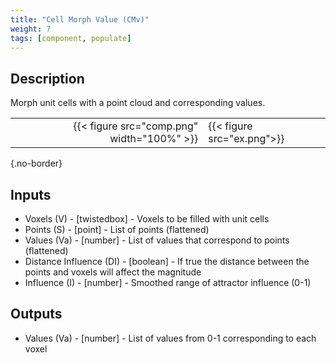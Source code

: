 ```yaml
---
title: "Cell Morph Value (CMv)"
weight: 7
tags: [component, populate]
---
```


## Description

Morph unit cells with a point cloud and corresponding values.

| | |
| ---: | :--- |
|{{< figure src="comp.png" width="100%" >}} |{{< figure src="ex.png">}} |
{.no-border}

## Inputs

- Voxels (V) - [twistedbox] - Voxels to be filled with unit cells
- Points (S) - [point] - List of points (flattened)
- Values (Va) - [number] - List of values that correspond to points (flattened)
- Distance Influence (DI) - [boolean] - If true the distance between the points and voxels will affect the magnitude
- Influence (I) - [number] - Smoothed range of attractor influence (0-1)

## Outputs

- Values (Va) - [number] - List of values from 0-1 corresponding to each voxel